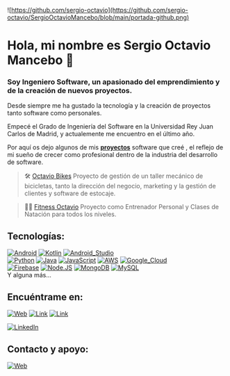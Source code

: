![https://github.com/sergio-octavio](https://github.com/sergio-octavio/SergioOctavioMancebo/blob/main/portada-github.png)

# Hola, mi nombre es Sergio Octavio Mancebo 👋
### Soy Ingeniero Software, un apasionado del emprendimiento y de la creación de nuevos proyectos. 

Desde siempre me ha gustado la tecnología y la creación de proyectos tanto software como personales. 

Empecé el Grado de Ingeniería del Software en la Universidad Rey Juan Carlos de Madrid, y actualemente me encuentro en el último año.

Por aquí os dejo algunos de mis [**proyectos**](https://sergio-octavio.github.io) software que creé , el reflejo de mi sueño de crecer como profesional dentro de la industria del desarrollo de software.

> 🛠️ [Octavio Bikes](https://octaviobikes.com) Proyecto de gestión de un taller mecánico de bicicletas, tanto la dirección del negocio, marketing y la gestión de clientes y software de estocaje. 

> 🤸‍♂️ [Fitness Octavio](https://fitnessoctavio.github.io/) Proyecto como Entrenador Personal y Clases de Natación para todos los niveles. 


## Tecnologías:
[![Android](https://img.shields.io/badge/Android-3DDC84?style=for-the-badge&logo=android&logoColor=white&labelColor=101010)]()
[![Kotlin](https://img.shields.io/badge/Kotlin-0095D5?style=for-the-badge&logo=kotlin&logoColor=white&labelColor=101010)]()
[![Android_Studio](https://img.shields.io/badge/Android_Studio-3DDC84?style=for-the-badge&logo=android-studio&logoColor=white&labelColor=101010)]()
</br>
[![Python](https://img.shields.io/badge/Python-yellow?style=for-the-badge&logo=python&logoColor=white&labelColor=101010)]()
[![Java](https://img.shields.io/badge/Java-007396?style=for-the-badge&logo=java&logoColor=white&labelColor=101010)]()
[![JavaScript](https://img.shields.io/badge/JavaScript-F7DF1E?style=for-the-badge&logo=javascript&logoColor=white&labelColor=101010)]()
[![AWS](https://img.shields.io/badge/AWS-232F3E?style=for-the-badge&logo=amazon-aws&logoColor=white&labelColor=101010)]()
[![Google_Cloud](https://img.shields.io/badge/Google_Cloud-4285F4?style=for-the-badge&logo=googlecloud&logoColor=white&labelColor=101010)]()
</br>
[![Firebase](https://img.shields.io/badge/Firebase-FFCA28?style=for-the-badge&logo=firebase&logoColor=white&labelColor=101010)]()
[![Node.JS](https://img.shields.io/badge/Node.JS-339933?style=for-the-badge&logo=node.js&logoColor=white&labelColor=101010)]()
[![MongoDB](https://img.shields.io/badge/MongoDB-47A248?style=for-the-badge&logo=mongodb&logoColor=white&labelColor=101010)]()
[![MySQL](https://img.shields.io/badge/MySQL-4479A1?style=for-the-badge&logo=mysql&logoColor=white&labelColor=101010)]()
</br>
Y alguna más...

## Encuéntrame en:

[![Web](https://img.shields.io/badge/Web-SergioOctavio.io-FFCA28?style=for-the-badge&logo=Linktree&logoColor=white&labelColor=101011)](https://sergio-octavio.github.io)
[![Link](https://img.shields.io/badge/Link_Site-octaviobikes.com-39E09B?style=for-the-badge&logo=Linktree&logoColor=white&labelColor=101010)](https://octaviobikes.com)
[![Link](https://img.shields.io/badge/Link_Site-FitnessOctavio-FFCA28?style=for-the-badge&logo=Linktree&logoColor=white&labelColor=101011)](https://fitnessoctavio.github.io)

[![LinkedIn](https://img.shields.io/badge/LinkedIn-Sergio_Octavio_Mancebo-0077B5?style=for-the-badge&logo=linkedin&logoColor=white&labelColor=101010)](https://www.linkedin.com/in/sergiooctavio)




## Contacto y apoyo:

[![Web](https://img.shields.io/badge/info.sergiooctaviomancebo@gmail.com-D14836?style=for-the-badge&logo=gmail&logoColor=white&labelColor=101011)](mailto:info.sergiooctaviomancebo@gmail.com)

